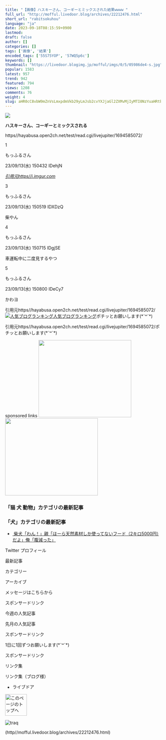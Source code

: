 ```yaml
---
title: "【画像】ハスキーさん、コーギーとミックスされた結果wwww "
full_url: "http://mofful.livedoor.blog/archives/22212476.html"
short_url: "rabitsokuhou"
language: "ja"
date: 2023-09-18T08:15:59+0900
lastmod: 
draft: false
author: []
categories: []
tags: ['画像', '結果']
encoded_tags: ['55S75YOP', '57WQ5p6c']
keywords: []
thumbnail: "https://livedoor.blogimg.jp/mofful/imgs/0/5/05986de4-s.jpg"
popular: 1583
latest: 957
trend: 942
featured: 794
views: 1208
comments: 76
weight: 4
slug: aHR0cC8vbW9mZnVsLmxpdmVkb29yLmJsb2cvYXJjaGl2ZXMvMjIyMTI0NzYuaHRtbA==
---
```


![](https://livedoor.blogimg.jp/mofful/imgs/0/5/05986de4-s.jpg)

<div><p><b><p>ハスキーさん、コーギーとミックスされる</p></b> https//hayabusa.open2ch.net/test/read.cgi/livejupiter/1694585072/</p><p class='t_h'>1 <p>もっふるさん</p> <p> 23/09/13(水) 150432 IDehjN</p></p> <a title='' target='_blank' href='https//i.imgur.com/SNbsWKy.jpg'><i><p>引用元https//i.imgur.com</p></i></a> <p class='t_h'>3 <p>もっふるさん</p> <p> 23/09/13(水) 150519 IDXDzQ</p></p> <p class='t_b'> 柴やん </p> <p class='t_h'>4 <p>もっふるさん</p> <p> 23/09/13(水) 150715 IDgjSE</p></p> <p class='t_b'> 車運転中に二度見するやつ </p> <p class='t_h'>5 <p>もっふるさん</p> <p> 23/09/13(水) 150800 IDeCy7</p></p> <p class='t_b'> かわヨ </p> 引用元https//hayabusa.open2ch.net/test/read.cgi/livejupiter/1694585072/<a href='//blog.with2.net/link/?2036932'><img title='人気ブログランキング' src='https//blog.with2.net/img/banner/banner_21.gif'></a><a href='//blog.with2.net/link/?2036932'>人気ブログランキング</a>ポチッとお願いします(*´꒳`*)<img alt='' src='https//www11.a8.net/0.gif?a8mat=3BDUGQ+4RHMA+2HOM+BS629' height='1' width='1' border='0'> <p>引用元https//hayabusa.open2ch.net/test/read.cgi/livejupiter/1694585072/ポチッとお願いします(*´꒳`*)</p> <p></p>sponsored links <a href='https//clicks.affstrack.com/c?m=7814&c=586147'><img src='https//ads.affstrack.com/i/7814?c=586147' width='300' height='250'></a> <a href='https//px.a8.net/svt/ejp?a8mat=3NPCW9+6P4KS2+54ZG+609HT' rel='nofollow'> <img border='0' width='300' height='250' alt='' src='https//www23.a8.net/svt/bgt?aid=221212809405&wid=001&eno=01&mid=s00000023974001009000&mc=1'></a> <img border='0' width='1' height='1' src='https//www14.a8.net/0.gif?a8mat=3NPCW9+6P4KS2+54ZG+609HT' alt=''> <h3>「猫 犬 動物」カテゴリの最新記事</h3> <ul id='ldblog_related_articles_5ecff75e_135453'></ul> <h3>「犬」カテゴリの最新記事</h3> <ul id='ldblog_related_articles_5ecff75e_141614'></ul> <ul></ul> <p id='ad2'></p> <p class='article-option' id='article-options'> </p> <ul class='article-pager'><li class='prev'><a href='http//mofful.livedoor.blog/archives/22197257.html' title='柴犬「わん！」親「ほーら天然素材しか使ってないフード（2キロ5000円）だよ」俺「腹減った」'>&nbsp柴犬「わん！」親「ほーら天然素材しか使ってないフード（2キロ5000円）だよ」俺「腹減った」</a></li> </ul> <p class='sidetitle'>Twitter プロフィール</p><p class='sidetop'></p> <p class='sidebottom'></p> <p class='sidetitle'>最新記事</p> <p class='sidetop'></p> <p class='sidebottom'></p> <p class='sidetitle'>カテゴリー</p> <p class='sidetop'></p> <p class='sidebottom'></p> <p class='sidetitle'>アーカイブ</p> <p class='sidetop'></p> <p class='sidebottom'></p> <p class='plugin-calendar_default sidewrapper' id='calendarplugin-245427'> </p> <p class='sidetitle'>メッセージはこちらから</p> <p class='sidetop'></p> <p class='sidebottom'></p> <p class='sidetitle'>スポンサードリンク</p> <p class='sidetop'></p> <p class='sidebottom'></p> <p class='sidetitle'>今週の人気記事</p> <p class='sidetop'></p> <p class='sidebottom'></p> <p class='sidetitle'>先月の人気記事</p> <p class='sidetop'></p> <p class='sidebottom'></p> <p class='sidetitle'>スポンサードリンク</p> <p class='sidetop'></p> <p class='sidebottom'></p> <p class='sidetitle'>1日に1回ずつお願いします(*´꒳`*)</p> <p class='sidetop'></p> <p class='sidebottom'></p> <p class='sidetitle'></p> <p class='sidetop'></p> <p class='sidebottom'></p> <p class='sidetitle'>スポンサードリンク</p> <p class='sidetop'></p> <p class='sidebottom'></p> <p class='sidetitle'>リンク集</p> <p class='sidetop'></p> <p class='sidebottom'></p> <p class='sidetitle'></p> <p class='sidetop'></p> <p class='sidebottom'></p> <p class='sidetitle'>リンク集（ブログ様）</p> <p class='sidetop'></p> <p class='sidebottom'></p> <ul id='ld-services'> <li id='blog-powered'><a href='https//blog.livedoor.com/'><img src='https//parts.blog.livedoor.jp/img/usr/cmn/logo_blog_premium.png?v=20230905' width='81' height='17' alt='ライブドアブログ'></a></li> </ul> <p class='to-pagetop'><a href='#'><img src='https//parts.blog.livedoor.jp/img/usr/default_2012/common/to_pagetop.png' width='70' height='70' alt='このページのトップヘ'></a></p> <img src='https//t.blog.livedoor.jp/u.gif' alt='traq'> </div>

(http//mofful.livedoor.blog/archives/22212476.html)
